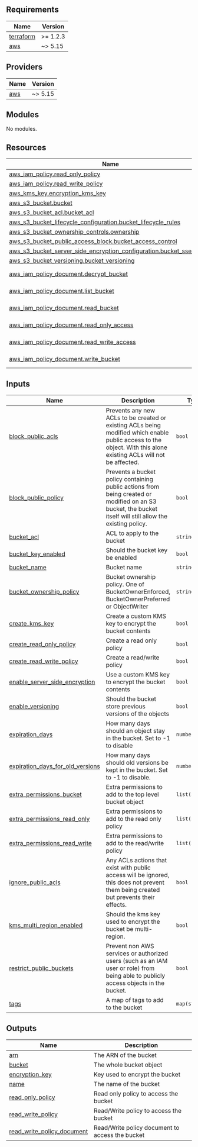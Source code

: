 ## Requirements

| Name | Version |
|------|---------|
| <a name="requirement_terraform"></a> [terraform](#requirement\_terraform) | >= 1.2.3 |
| <a name="requirement_aws"></a> [aws](#requirement\_aws) | ~> 5.15 |

## Providers

| Name | Version |
|------|---------|
| <a name="provider_aws"></a> [aws](#provider\_aws) | ~> 5.15 |

## Modules

No modules.

## Resources

| Name | Type |
|------|------|
| [aws_iam_policy.read_only_policy](https://registry.terraform.io/providers/hashicorp/aws/latest/docs/resources/iam_policy) | resource |
| [aws_iam_policy.read_write_policy](https://registry.terraform.io/providers/hashicorp/aws/latest/docs/resources/iam_policy) | resource |
| [aws_kms_key.encryption_kms_key](https://registry.terraform.io/providers/hashicorp/aws/latest/docs/resources/kms_key) | resource |
| [aws_s3_bucket.bucket](https://registry.terraform.io/providers/hashicorp/aws/latest/docs/resources/s3_bucket) | resource |
| [aws_s3_bucket_acl.bucket_acl](https://registry.terraform.io/providers/hashicorp/aws/latest/docs/resources/s3_bucket_acl) | resource |
| [aws_s3_bucket_lifecycle_configuration.bucket_lifecycle_rules](https://registry.terraform.io/providers/hashicorp/aws/latest/docs/resources/s3_bucket_lifecycle_configuration) | resource |
| [aws_s3_bucket_ownership_controls.ownership](https://registry.terraform.io/providers/hashicorp/aws/latest/docs/resources/s3_bucket_ownership_controls) | resource |
| [aws_s3_bucket_public_access_block.bucket_access_control](https://registry.terraform.io/providers/hashicorp/aws/latest/docs/resources/s3_bucket_public_access_block) | resource |
| [aws_s3_bucket_server_side_encryption_configuration.bucket_sse_config](https://registry.terraform.io/providers/hashicorp/aws/latest/docs/resources/s3_bucket_server_side_encryption_configuration) | resource |
| [aws_s3_bucket_versioning.bucket_versioning](https://registry.terraform.io/providers/hashicorp/aws/latest/docs/resources/s3_bucket_versioning) | resource |
| [aws_iam_policy_document.decrypt_bucket](https://registry.terraform.io/providers/hashicorp/aws/latest/docs/data-sources/iam_policy_document) | data source |
| [aws_iam_policy_document.list_bucket](https://registry.terraform.io/providers/hashicorp/aws/latest/docs/data-sources/iam_policy_document) | data source |
| [aws_iam_policy_document.read_bucket](https://registry.terraform.io/providers/hashicorp/aws/latest/docs/data-sources/iam_policy_document) | data source |
| [aws_iam_policy_document.read_only_access](https://registry.terraform.io/providers/hashicorp/aws/latest/docs/data-sources/iam_policy_document) | data source |
| [aws_iam_policy_document.read_write_access](https://registry.terraform.io/providers/hashicorp/aws/latest/docs/data-sources/iam_policy_document) | data source |
| [aws_iam_policy_document.write_bucket](https://registry.terraform.io/providers/hashicorp/aws/latest/docs/data-sources/iam_policy_document) | data source |

## Inputs

| Name | Description | Type | Default | Required |
|------|-------------|------|---------|:--------:|
| <a name="input_block_public_acls"></a> [block\_public\_acls](#input\_block\_public\_acls) | Prevents any new ACLs to be created or existing ACLs being modified which enable public access to the object. With this alone existing ACLs will not be affected. | `bool` | `false` | no |
| <a name="input_block_public_policy"></a> [block\_public\_policy](#input\_block\_public\_policy) | Prevents a bucket policy containing public actions from being created or modified on an S3 bucket, the bucket itself will still allow the existing policy. | `bool` | `false` | no |
| <a name="input_bucket_acl"></a> [bucket\_acl](#input\_bucket\_acl) | ACL to apply to the bucket | `string` | `null` | no |
| <a name="input_bucket_key_enabled"></a> [bucket\_key\_enabled](#input\_bucket\_key\_enabled) | Should the bucket key be enabled | `bool` | `true` | no |
| <a name="input_bucket_name"></a> [bucket\_name](#input\_bucket\_name) | Bucket name | `string` | n/a | yes |
| <a name="input_bucket_ownership_policy"></a> [bucket\_ownership\_policy](#input\_bucket\_ownership\_policy) | Bucket ownership policy. One of BucketOwnerEnforced, BucketOwnerPreferred or ObjectWriter | `string` | `"BucketOwnerPreferred"` | no |
| <a name="input_create_kms_key"></a> [create\_kms\_key](#input\_create\_kms\_key) | Create a custom KMS key to encrypt the bucket contents | `bool` | `true` | no |
| <a name="input_create_read_only_policy"></a> [create\_read\_only\_policy](#input\_create\_read\_only\_policy) | Create a read only policy | `bool` | `true` | no |
| <a name="input_create_read_write_policy"></a> [create\_read\_write\_policy](#input\_create\_read\_write\_policy) | Create a read/write policy | `bool` | `true` | no |
| <a name="input_enable_server_side_encryption"></a> [enable\_server\_side\_encryption](#input\_enable\_server\_side\_encryption) | Use a custom KMS key to encrypt the bucket contents | `bool` | `true` | no |
| <a name="input_enable_versioning"></a> [enable\_versioning](#input\_enable\_versioning) | Should the bucket store previous versions of the objects | `bool` | `false` | no |
| <a name="input_expiration_days"></a> [expiration\_days](#input\_expiration\_days) | How many days should an object stay in the bucket. Set to -1 to disable | `number` | `-1` | no |
| <a name="input_expiration_days_for_old_versions"></a> [expiration\_days\_for\_old\_versions](#input\_expiration\_days\_for\_old\_versions) | How many days should old versions be kept in the bucket. Set to -1 to disable. | `number` | `-1` | no |
| <a name="input_extra_permissions_bucket"></a> [extra\_permissions\_bucket](#input\_extra\_permissions\_bucket) | Extra permissions to add to the top level bucket object | `list(string)` | `[]` | no |
| <a name="input_extra_permissions_read_only"></a> [extra\_permissions\_read\_only](#input\_extra\_permissions\_read\_only) | Extra permissions to add to the read only policy | `list(string)` | `[]` | no |
| <a name="input_extra_permissions_read_write"></a> [extra\_permissions\_read\_write](#input\_extra\_permissions\_read\_write) | Extra permissions to add to the read/write policy | `list(string)` | `[]` | no |
| <a name="input_ignore_public_acls"></a> [ignore\_public\_acls](#input\_ignore\_public\_acls) | Any ACLs actions that exist with public access will be ignored, this does not prevent them being created but prevents their effects. | `bool` | `false` | no |
| <a name="input_kms_multi_region_enabled"></a> [kms\_multi\_region\_enabled](#input\_kms\_multi\_region\_enabled) | Should the kms key used to encrypt the bucket be multi-region. | `bool` | `false` | no |
| <a name="input_restrict_public_buckets"></a> [restrict\_public\_buckets](#input\_restrict\_public\_buckets) | Prevent non AWS services or authorized users (such as an IAM user or role) from being able to publicly access objects in the bucket. | `bool` | `false` | no |
| <a name="input_tags"></a> [tags](#input\_tags) | A map of tags to add to the bucket | `map(string)` | `{}` | no |

## Outputs

| Name | Description |
|------|-------------|
| <a name="output_arn"></a> [arn](#output\_arn) | The ARN of the bucket |
| <a name="output_bucket"></a> [bucket](#output\_bucket) | The whole bucket object |
| <a name="output_encryption_key"></a> [encryption\_key](#output\_encryption\_key) | Key used to encrypt the bucket |
| <a name="output_name"></a> [name](#output\_name) | The name of the bucket |
| <a name="output_read_only_policy"></a> [read\_only\_policy](#output\_read\_only\_policy) | Read only policy to access the bucket |
| <a name="output_read_write_policy"></a> [read\_write\_policy](#output\_read\_write\_policy) | Read/Write policy to access the bucket |
| <a name="output_read_write_policy_document"></a> [read\_write\_policy\_document](#output\_read\_write\_policy\_document) | Read/Write policy document to access the bucket |